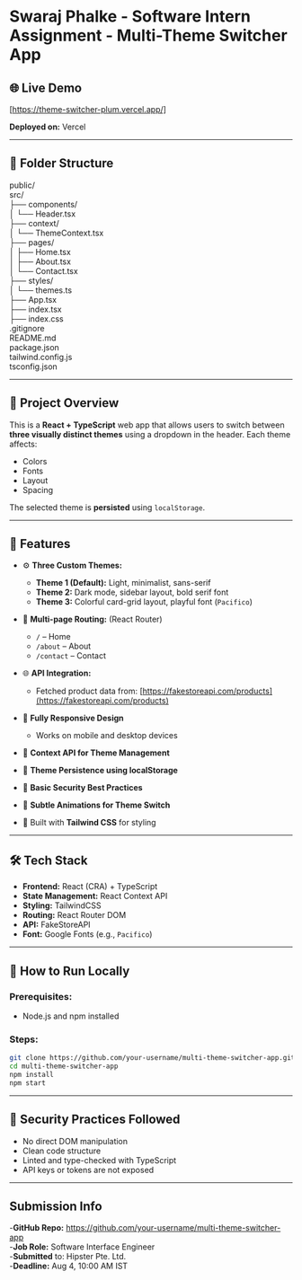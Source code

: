 # Swaraj Phalke - Software Intern Assignment - Multi-Theme Switcher App

## 🌐 Live Demo
[https://theme-switcher-plum.vercel.app/] 

**Deployed on:** Vercel
 
---

## 📁 Folder Structure
public/  <br/>
src/<br/>
├── components/<br/>
│ └── Header.tsx<br/>
├── context/<br/>
│ └── ThemeContext.tsx<br/>
├── pages/<br/>
│ ├── Home.tsx<br/>
│ ├── About.tsx<br/>
│ └── Contact.tsx<br/>
├── styles/<br/>
│ └── themes.ts<br/>
├── App.tsx<br/>
├── index.tsx<br/>
├── index.css<br/>
.gitignore<br/>
README.md<br/>
package.json<br/>
tailwind.config.js<br/>
tsconfig.json<br/>

---

## 🚀 Project Overview

This is a **React + TypeScript** web app that allows users to switch between **three visually distinct themes** using a dropdown in the header. Each theme affects:

- Colors  
- Fonts  
- Layout  
- Spacing  

The selected theme is **persisted** using `localStorage`.

---

## 🎯 Features

- ⚙️ **Three Custom Themes:**
  - **Theme 1 (Default):** Light, minimalist, sans-serif
  - **Theme 2:** Dark mode, sidebar layout, bold serif font
  - **Theme 3:** Colorful card-grid layout, playful font (`Pacifico`)
  
- 📄 **Multi-page Routing:** (React Router)
  - `/` – Home
  - `/about` – About
  - `/contact` – Contact

- 🌐 **API Integration:**
  - Fetched product data from: [https://fakestoreapi.com/products](https://fakestoreapi.com/products)

- 🎨 **Fully Responsive Design**
  - Works on mobile and desktop devices

- 🧠 **Context API for Theme Management**
- 💾 **Theme Persistence using localStorage**
- 🔐 **Basic Security Best Practices**
- 🎥 **Subtle Animations for Theme Switch**
- 💅 Built with **Tailwind CSS** for styling

---

## 🛠️ Tech Stack

- **Frontend:** React (CRA) + TypeScript
- **State Management:** React Context API
- **Styling:** TailwindCSS
- **Routing:** React Router DOM
- **API:** FakeStoreAPI
- **Font:** Google Fonts (e.g., `Pacifico`)

---

## 🧪 How to Run Locally

### Prerequisites:
- Node.js and npm installed

### Steps:
```bash
git clone https://github.com/your-username/multi-theme-switcher-app.git
cd multi-theme-switcher-app
npm install
npm start
```

---

## 🔐 Security Practices Followed
- No direct DOM manipulation
- Clean code structure
- Linted and type-checked with TypeScript
- API keys or tokens are not exposed

---

## Submission Info
-**GitHub Repo:** https://github.com/your-username/multi-theme-switcher-app </br>
-**Job Role:** Software Interface Engineer </br>
-**Submitted** to: Hipster Pte. Ltd. </br>
-**Deadline:** Aug 4, 10:00 AM IST </br>
